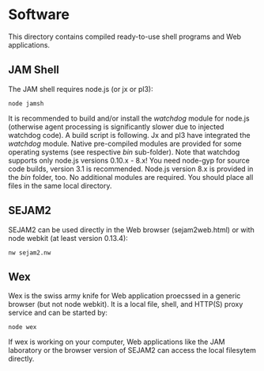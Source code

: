 # Software

This directory contains compiled ready-to-use shell programs and Web applications.

## JAM Shell

The JAM shell requires node.js (or jx or pl3):

```
node jamsh
```

It is recommended to build and/or install the *watchdog* module for node.js (otherwise agent processing is significantly slower due to injected watchdog code). A build script is following. Jx and pl3 have integrated the *watchdog* module. Native pre-compiled modules are provided for some operating systems (see respective *bin* sub-folder). Note that watchdog supports only node.js versions 0.10.x - 8.x! You need node-gyp for source code builds, version 3.1 is recommended. Node.js version 8.x is provided in the *bin* folder, too. No additional modules are required. You should place all files in the same local directory. 

## SEJAM2

SEJAM2 can be used directly in the Web browser (sejam2web.html) or with node webkit (at least version 0.13.4):

```
nw sejam2.nw
```

## Wex

Wex is the swiss army knife for Web application proecssed in a generic browser (but not node webkit). It is a local file, shell, and HTTP(S) proxy service and can be started by:

```
node wex
```

If wex is working on your computer, Web applications like the JAM laboratory or the browser version of SEJAM2 can access the local filesytem directly.

